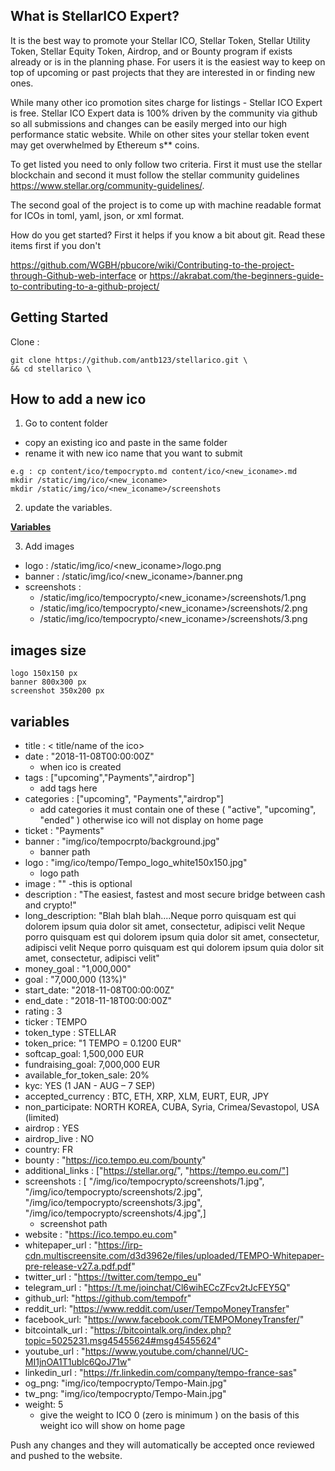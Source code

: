 ## What is StellarICO Expert?

It is the best way to promote your Stellar ICO, Stellar Token, Stellar Utility Token, Stellar Equity Token, Airdrop, and or Bounty program if exists already or is in the planning phase. For users it is the easiest way to keep on top of upcoming or past projects that they are interested in or finding new ones. 

While many other ico promotion sites charge for listings - Stellar ICO Expert is free. Stellar ICO Expert data is 100% driven by the community via github so all submissions and changes can be easily merged into our high performance static website. While on other sites your stellar token event may get overwhelmed by Ethereum s** coins.

To get listed you need to only follow two criteria. First it must use the stellar blockchain and second it must follow the stellar community guidelines https://www.stellar.org/community-guidelines/.

The second goal of the project is to come up with machine readable format for ICOs in toml, yaml, json, or xml format.

How do you get started? First it helps if you know a bit about git. Read these items first if you don't

https://github.com/WGBH/pbucore/wiki/Contributing-to-the-project-through-Github-web-interface
or
https://akrabat.com/the-beginners-guide-to-contributing-to-a-github-project/



## Getting Started

Clone :

    git clone https://github.com/antb123/stellarico.git \
    && cd stellarico \


## How to add a new ico
  1. Go to content folder
  
   - copy an existing ico and paste in the same folder 
   - rename it with new ico name that you want to submit 
    
    e.g : cp content/ico/tempocrypto.md content/ico/<new_iconame>.md
    mkdir /static/img/ico/<new_iconame>
    mkdir /static/img/ico/<new_iconame>/screenshots
    
  2. update the variables.
  
  [**Variables**](#variables)
  
  3. Add images
   - logo : /static/img/ico/<new_iconame>/logo.png 
   - banner : /static/img/ico/<new_iconame>/banner.png 
   - screenshots : 
     - /static/img/ico/tempocrypto/<new_iconame>/screenshots/1.png
     - /static/img/ico/tempocrypto/<new_iconame>/screenshots/2.png
     - /static/img/ico/tempocrypto/<new_iconame>/screenshots/3.png
     

## images size 
    logo 150x150 px
    banner 800x300 px 
    screenshot 350x200 px


## variables

  - title : < title/name of the ico>
  - date : "2018-11-08T00:00:00Z"
    - when ico is created
  - tags : ["upcoming","Payments","airdrop"] 
    - add tags here
  - categories : ["upcoming", "Payments","airdrop"]
    - add categories it must contain one of these ( "active", "upcoming",   "ended" ) otherwise ico will not display on home page
  - ticket : "Payments"
  - banner : "img/ico/tempocrpto/background.jpg"
    - banner path
  - logo : "img/ico/tempo/Tempo_logo_white150x150.jpg"
    - logo path
  - image : ""
    -this is optional  
  - description : "The easiest, fastest and most secure bridge between cash and crypto!"
  - long_description: "Blah blah blah....Neque porro quisquam est qui dolorem ipsum quia dolor sit amet, consectetur, adipisci velit Neque porro quisquam est qui dolorem ipsum quia dolor sit amet, consectetur, adipisci velit Neque porro quisquam est qui dolorem ipsum quia dolor sit amet, consectetur, adipisci velit"
 - money_goal : "1,000,000" 
 - goal : "7,000,000 (13%)"
 - start_date: "2018-11-08T00:00:00Z"
 - end_date : "2018-11-18T00:00:00Z"
 - rating : 3
 - ticker : TEMPO
 - token_type : STELLAR
 - token_price: "1 TEMPO = 0.1200 EUR"
 - softcap_goal: 1,500,000 EUR
 - fundraising_goal: 7,000,000 EUR
 - available_for_token_sale: 20%
 - kyc: YES (1 JAN - AUG – 7 SEP)
 - accepted_currency :  BTC, ETH, XRP, XLM, EURT, EUR, JPY
 - non_participate: NORTH KOREA, CUBA, Syria, Crimea/Sevastopol, USA (limited)
 - airdrop : YES
 - airdrop_live : NO
 - country: FR
 - bounty : "https://ico.tempo.eu.com/bounty"
 - additional_links : ["https://stellar.org/",
        "https://tempo.eu.com/"] 
 - screenshots : 
            [ "/img/ico/tempocrypto/screenshots/1.jpg",
              "/img/ico/tempocrypto/screenshots/2.jpg",
              "/img/ico/tempocrypto/screenshots/3.jpg",
              "/img/ico/tempocrypto/screenshots/4.jpg",] 
   - screenshot path
 - website : "https://ico.tempo.eu.com"
 - whitepaper_url : "https://irp-cdn.multiscreensite.com/d3d3962e/files/uploaded/TEMPO-Whitepaper-pre-release-v27.a.pdf.pdf"
 - twitter_url : "https://twitter.com/tempo_eu"
 - telegram_url : "https://t.me/joinchat/Cl6wihECcZFcv2tJcFEY5Q"
 - github_url: "https://github.com/tempofr"
 - reddit_url: "https://www.reddit.com/user/TempoMoneyTransfer"
 - facebook_url: "https://www.facebook.com/TEMPOMoneyTransfer/"
 - bitcointalk_url : "https://bitcointalk.org/index.php?topic=5025231.msg45455624#msg45455624"
 - youtube_url : "https://www.youtube.com/channel/UC-MI1jnOA1T1ublc6QoJ71w"
 - linkedin_url : "https://fr.linkedin.com/company/tempo-france-sas"
 - og_png: "img/ico/tempocrypto/Tempo-Main.jpg"
 - tw_png: "img/ico/tempocrypto/Tempo-Main.jpg"
 - weight: 5 
   - give the weight to ICO 0 (zero is minimum ) on the basis of this weight ico will show on home page 
   
  Push any changes and they will automatically be accepted once reviewed and pushed to the website. 



